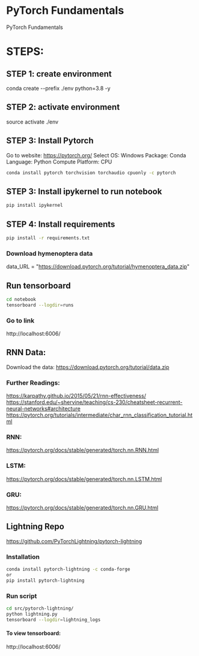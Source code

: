 # PyTorch Fundamentals
PyTorch Fundamentals

# STEPS:

## STEP 1: create environment
conda create --prefix ./env python=3.8 -y

## STEP 2:  activate environment
source activate ./env

## STEP 3: Install Pytorch
Go to website: https://pytorch.org/
Select OS: Windows
Package: Conda
Language: Python
Compute Platform: CPU

```bash
conda install pytorch torchvision torchaudio cpuonly -c pytorch
```

## STEP 3: Install ipykernel to run notebook

```bash
pip install ipykernel
```

## STEP 4: Install requirements

```bash
pip install -r requirements.txt
```

### Download hymenoptera data
data_URL = "https://download.pytorch.org/tutorial/hymenoptera_data.zip"

## Run tensorboard

```bash
cd notebook
tensorboard --logdir=runs
```

### Go to link
http://localhost:6006/

## RNN Data:
Download the data: https://download.pytorch.org/tutorial/data.zip

### Further Readings:

https://karpathy.github.io/2015/05/21/rnn-effectiveness/
https://stanford.edu/~shervine/teaching/cs-230/cheatsheet-recurrent-neural-networks#architecture
https://pytorch.org/tutorials/intermediate/char_rnn_classification_tutorial.html

### RNN:
https://pytorch.org/docs/stable/generated/torch.nn.RNN.html

### LSTM:
https://pytorch.org/docs/stable/generated/torch.nn.LSTM.html

### GRU:
https://pytorch.org/docs/stable/generated/torch.nn.GRU.html


## Lightning Repo
https://github.com/PyTorchLightning/pytorch-lightning

### Installation
```bash
conda install pytorch-lightning -c conda-forge
or
pip install pytorch-lightning
```

### Run script
```bash
cd src/pytorch-lightning/
python lightning.py
tensorboard --logdir=lightning_logs
```
#### To view tensorboard:
http://localhost:6006/


